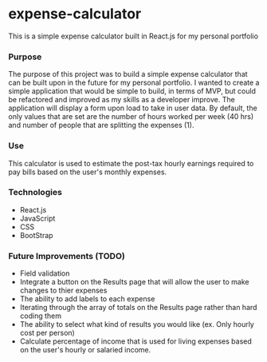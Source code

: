 # expense-calculator

This is a simple expense calculator built in React.js for my personal portfolio

### Purpose

The purpose of this project was to build a simple expense calculator that can be built upon in the future for my personal portfolio.
I wanted to create a simple application that would be simple to build, in terms of MVP, but could be refactored and improved as my skills as a developer improve.
The application will display a form upon load to take in user data. By default, the only values that are set are the number of hours worked per week (40 hrs)
and number of people that are splitting the expenses (1).

### Use

This calculator is used to estimate the post-tax hourly earnings required to pay bills based on the user's monthly expenses.

### Technologies

- React.js
- JavaScript
- CSS
- BootStrap

### Future Improvements (TODO)

- Field validation
- Integrate a button on the Results page that will allow the user to make changes to thier expenses
- The ability to add labels to each expense
- Iterating through the array of totals on the Results page rather than hard coding them
- The ability to select what kind of results you would like (ex. Only hourly cost per person)
- Calculate percentage of income that is used for living expenses based on the user's hourly or salaried income.
